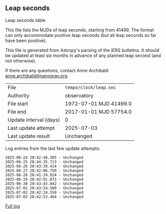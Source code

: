 
## Leap seconds

Leap seconds table

This file lists the MJDs of leap seconds, starting from 41499.
The format can only accommodate positive leap seconds (but all
leap seconds so far have been positive).

This file is generated from Astropy's parsing of the IERS
bulletins. It should be updated at least six months in advance
of any planned leap second (and not otherwise).

If there are any questions, contact Anne Archibald
<anne.archibald@nanograv.org>.

|     |     |
|:--- |:--- |
| File | `tempo/clock/leap.sec` |
| Authority | observatory |
| File start | 1972-07-01 MJD 41499.0 |
| File end | 2017-01-01 MJD 57754.0 |
| Update interval (days) | 0 |
| Last update attempt | 2025-07-03 |
| Last update result | Unchanged |

Log entries from the last few update attempts:
```
2025-06-24 20:42:48.385 - Unchanged
2025-06-25 20:44:35.713 - Unchanged
2025-06-26 20:43:39.414 - Unchanged
2025-06-27 20:42:06.750 - Unchanged
2025-06-28 20:41:24.924 - Unchanged
2025-06-29 20:42:01.072 - Unchanged
2025-06-30 20:43:43.042 - Unchanged
2025-07-01 20:43:54.560 - Unchanged
2025-07-02 20:42:24.550 - Unchanged
2025-07-03 20:42:53.464 - Unchanged
```
[Full log](https://raw.githubusercontent.com/ipta/pulsar-clock-corrections/main/log/tempo/clock/leap.sec.log)
